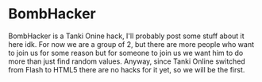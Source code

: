 # BombHacker
BombHacker is a Tanki Onine hack, I'll probably post some stuff about it here idk.
For now we are a group of 2, but there are more people who want to join us for some reason
but for someone to join us we want him to do more than just find random values.
Anyway, since Tanki Online switched from Flash to HTML5 there are no hacks for it yet, so we will be the first.
